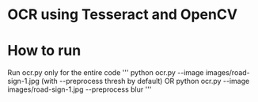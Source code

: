 # OCR using Tesseract and OpenCV

# How to run
Run ocr.py only for the entire code
'''
python ocr.py --image images/road-sign-1.jpg (with --preprocess thresh by default)
OR
python ocr.py --image images/road-sign-1.jpg --preprocess blur
'''